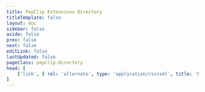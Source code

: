 ```yaml
---
title: PopClip Extensions Directory
titleTemplate: false
layout: doc
sidebar: false
aside: false
prev: false
next: false
editLink: false
lastUpdated: false
pageClass: popclip-directory
head: [
    ['link', { rel: 'alternate', type: 'application/rss+xml', title: 'RSS Feed', href: 'https://public.popclip.app/extensions/popclip.rss' } ],
]
---
```

<script setup>
import Directory from '/src/Directory.vue'
import InfoBox from '/src/InfoBox.vue'
</script>

<!-- <InfoBox /> -->

<Directory />
